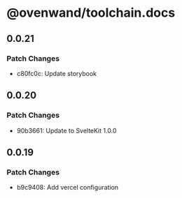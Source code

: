 # @ovenwand/toolchain.docs

## 0.0.21

### Patch Changes

- c80fc0c: Update storybook

## 0.0.20

### Patch Changes

- 90b3661: Update to SvelteKit 1.0.0

## 0.0.19

### Patch Changes

- b9c9408: Add vercel configuration
